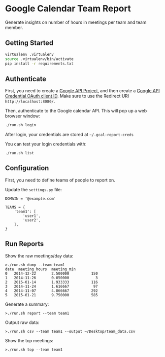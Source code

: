 # Google Calendar Team Report

Generate insights on number of hours in meetings per team and team member.

## Getting Started

```bash
virtualenv .virtualenv
source .virtualenv/bin/activate
pip install -r requirements.txt
```

## Authenticate

First, you need to create a [Google API Project](https://console.developers.google.com/project), and then create a [Google API Credential OAuth client ID](https://console.developers.google.com/apis/credentials). Make sure to use the Redirect URI `http://localhost:8080/`.

Then, authenticate to the Google calendar API. This will pop up a web browser window:

```bash
./run.sh login  
```

After login, your credentials are stored at `~/.gcal-report-creds`

You can test your login credentials with:

```
./run.sh list
```

## Configuration

First, you need to define teams of people to report on.

Update the `settings.py` file:

```
DOMAIN = '@example.com'

TEAMS = {
    'team1': [
        'user1',
        'user2',
    ],
}
```

## Run Reports

Show the raw meetings/day data:

```
>./run.sh dump --team team1
date  meeting_hours  meeting_min
0   2014-12-22       2.500000          150
1   2014-11-26       0.050000            3
2   2015-01-14       1.933333          116
3   2014-11-24       1.616667           97
4   2014-11-07       4.866667          292
5   2015-01-21       9.750000          585
```

Generate a summary:
```
>./run.sh report --team team1
```

Output raw data:
```
>./run.sh csv --team team1 --output ~/Desktop/team_data.csv
```

Show the top meetings:
```
>./run.sh top --team team1
```
